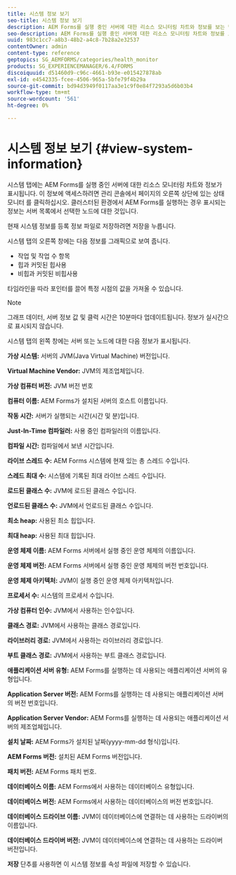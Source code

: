 ```yaml
---
title: 시스템 정보 보기
seo-title: 시스템 정보 보기
description: AEM Forms를 실행 중인 서버에 대한 리소스 모니터링 차트와 정보를 보는 방법을 알아봅니다.
seo-description: AEM Forms를 실행 중인 서버에 대한 리소스 모니터링 차트와 정보를 보는 방법을 알아봅니다.
uuid: 983c1cc7-a8b3-48b2-a4c8-7b28a2e32537
contentOwner: admin
content-type: reference
geptopics: SG_AEMFORMS/categories/health_monitor
products: SG_EXPERIENCEMANAGER/6.4/FORMS
discoiquuid: d51460d9-c96c-4661-b93e-e015427878ab
exl-id: e4542335-fcee-4506-965a-5bfe79f4b29a
source-git-commit: bd94d3949f0117aa3e1c9f0e84f7293a5d6b03b4
workflow-type: tm+mt
source-wordcount: '561'
ht-degree: 0%

---
```


# 시스템 정보 보기 {#view-system-information}

시스템 탭에는 AEM Forms를 실행 중인 서버에 대한 리소스 모니터링 차트와 정보가 표시됩니다. 이 정보에 액세스하려면 관리 콘솔에서 페이지의 오른쪽 상단에 있는 상태 모니터 를 클릭하십시오. 클러스터된 환경에서 AEM Forms를 실행하는 경우 표시되는 정보는 서버 목록에서 선택한 노드에 대한 것입니다.

현재 시스템 정보를 등록 정보 파일로 저장하려면 저장을 누릅니다.

시스템 탭의 오른쪽 창에는 다음 정보를 그래픽으로 보여 줍니다.

* 작업 및 작업 수 항목
* 힙과 커밋된 힙사용
* 비힙과 커밋된 비힙사용

타임라인을 따라 포인터를 끌어 특정 시점의 값을 가져올 수 있습니다.

>[!NOTE]
>
>그래프 데이터, 서버 정보 값 및 클럭 시간은 10분마다 업데이트됩니다. 정보가 실시간으로 표시되지 않습니다.

시스템 탭의 왼쪽 창에는 서버 또는 노드에 대한 다음 정보가 표시됩니다.

**가상 시스템:** 서버의 JVM(Java Virtual Machine) 버전입니다.

**Virtual Machine Vendor:** JVM의 제조업체입니다.

**가상 컴퓨터 버전:** JVM 버전 번호

**컴퓨터 이름:**  AEM Forms가 설치된 서버의 호스트 이름입니다.

**작동 시간:**  서버가 실행되는 시간(시간 및 분)입니다.

**Just-In-Time 컴파일러:**  사용 중인 컴파일러의 이름입니다.

**컴파일 시간:**  컴파일에서 보낸 시간입니다.

**라이브 스레드 수:**  AEM Forms 시스템에 현재 있는 총 스레드 수입니다.

**스레드 최대 수:**  시스템에 기록된 최대 라이브 스레드 수입니다.

**로드된 클래스 수:** JVM에 로드된 클래스 수입니다.

**언로드된 클래스 수:** JVM에서 언로드된 클래스 수입니다.

**최소 heap:**  사용된 최소 힙입니다.

**최대 heap:**  사용된 최대 힙입니다.

**운영 체제 이름:**  AEM Forms 서버에서 실행 중인 운영 체제의 이름입니다.

**운영 체제 버전:**  AEM Forms 서버에서 실행 중인 운영 체제의 버전 번호입니다.

**운영 체제 아키텍처:**  JVM이 실행 중인 운영 체제 아키텍처입니다.

**프로세서 수:**  시스템의 프로세서 수입니다.

**가상 컴퓨터 인수:**  JVM에서 사용하는 인수입니다.

**클래스 경로:** JVM에서 사용하는 클래스 경로입니다.

**라이브러리 경로:** JVM에서 사용하는 라이브러리 경로입니다.

**부트 클래스 경로:** JVM에서 사용하는 부트 클래스 경로입니다.

**애플리케이션 서버 유형:** AEM Forms를 실행하는 데 사용되는 애플리케이션 서버의 유형입니다.

**Application Server 버전:**  AEM Forms를 실행하는 데 사용되는 애플리케이션 서버의 버전 번호입니다.

**Application Server Vendor:**  AEM Forms를 실행하는 데 사용되는 애플리케이션 서버의 제조업체입니다.

**설치 날짜:** AEM Forms가 설치된 날짜(yyyy-mm-dd 형식)입니다.

**AEM Forms 버전:**  설치된 AEM Forms 버전입니다.

**패치 버전:** AEM Forms 패치 번호.

**데이터베이스 이름:** AEM Forms에서 사용하는 데이터베이스 유형입니다.

**데이터베이스 버전:**  AEM Forms에서 사용하는 데이터베이스의 버전 번호입니다.

**데이터베이스 드라이브 이름:**  JVM이 데이터베이스에 연결하는 데 사용하는 드라이버의 이름입니다.

**데이터베이스 드라이버 버전:** JVM이 데이터베이스에 연결하는 데 사용하는 드라이버 버전입니다.

**저장** 단추를 사용하면 이 시스템 정보를 속성 파일에 저장할 수 있습니다.
